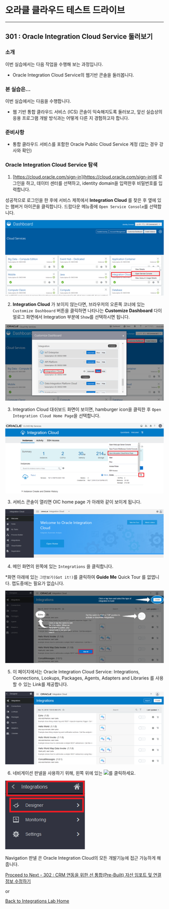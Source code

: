 # 오라클 클라우드 테스트 드라이브 #
-----
## 301 : Oracle Integration Cloud Service 둘러보기 ##


### 소개 ###
이번 실습에서는 다음 작업을 수행해 보는 과정입니다.
- Oracle Integration Cloud Service의 웹기반 콘솔을 둘러봅니다.


### 본 실습은... ###
이번 실습에서는 다음을 수행합니다.
- 웹 기반 통합 클라우드 서비스 (ICS) 콘솔이 익숙해지도록 둘러보고, 앞선 실습상의 응용 프로그램 개발 방식과는 어떻게 다른 지 경험하고자 합니다.


### 준비사항 ###

- 통합 클라우드 서비스를 포함한 Oracle Public Cloud Service 계정 (없는 경우 강사와 확인)


### Oracle Integration Cloud Service 탐색 ###

1. [https://cloud.oracle.com/sign-in](https://cloud.oracle.com/sign-in)에 로그인을 하고, 데이터 센터를 선택하고, identity domain을 입력한후 비밀번호를 입력합니다.

성공적으로 로그인을 한 후에 서비스 제목에서 **Integration Cloud** 를 찾은 후 옆에 있는 햄버거 아이콘을 클릭합니다. 드랍다운 메뉴중에 `Open Service Console`를 선택합니다.

![](images/301/01.dashboard.png)

2. **Integration Cloud** 가 보이지 않는다면, 브라우저의 오른쪽 코너에 있는 `Customize Dashboard` 버튼을 클릭하면 나타나는  **Customize Dashboard** 다이얼로그 화면에서 Integration 부분에 `Show`를 선택하시면 됩니다.

![](images/301/02.dashboard.png)

3. Integration Cloud 대쉬보드 화면이 보이면, hamburger icon을 클릭한 후 `Open Integration Cloud Home Page`을 선택합니다.

![](images/301/02.oic.png)

3. 서비스 콘솔이 열리면 OIC home page 가 아래와 같이 보이게 됩니다.

![](images/301/03.home.png)

4. 메인 화면의 왼쪽에 있는 `Integrations` 을 클릭합니다.

  \*화면 아래에 있는 `그만보기(Got it!)`를 클릭하여 **Guide Me** Quick Tour 를 없앱니다. 랩도중에는 필요가 없습니다.

![](images/301/04.ics_overlays.png)

5. 이 페이지에서는 Oracle Integration Cloud Service: Integrations, Connections, Lookups, Packages, Agents, Adapters and Libraries 를 사용할 수 있는 Link를 제공합니다.

![](images/301/05.ics_designer_portal.png)

6. 네비게이션 판넬을 사용하기 위해, 왼쪽 위에 있는 ![](images/301/06.main_hamburger.png)를 클릭하세요.

![](images/301/07.navigation_pane.png)

Navigation 판넬 은 Oracle Integration Cloud의 모든 개발기능에 접근 가능하게 해줍니다.




[Proceed to Next - 302 : CRM 연동을 위한 선 통합(Pre-Built) 자산 임포트 및 연결 정보 수정하기](302-IntegrationsLab.md)

or

[Back to Integrations Lab Home](README.md)
